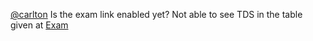 [@carlton](/u/carlton) Is the exam link enabled yet? Not able to see TDS in
the table given at [Exam](http://study.iitm.ac.in/ds/exam.html)